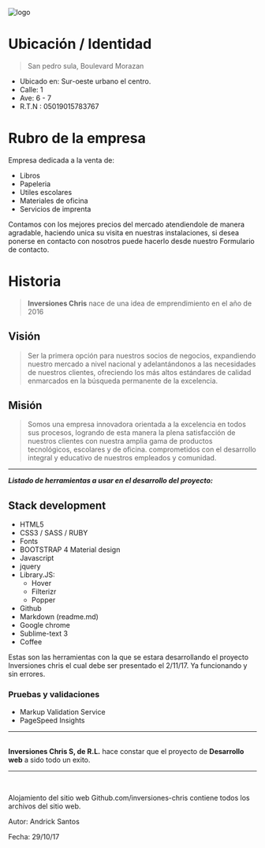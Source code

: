 
![logo](https://iominds.github.io/inversiones-chris/img2/logo.png "ic")


# Ubicación / Identidad
>San pedro sula, Boulevard Morazan
- Ubicado en: Sur-oeste urbano el centro.
- Calle: 1
- Ave: 6 - 7
- R.T.N : 05019015783767

# Rubro de la empresa
Empresa dedicada a la venta de:
- Libros
- Papeleria
- Utiles escolares
- Materiales de oficina  
- Servicios de imprenta

Contamos con los mejores precios del mercado atendiendole de manera agradable,
haciendo unica su visita en nuestras instalaciones, si desea ponerse en contacto con nosotros puede hacerlo desde nuestro <a href="https://iominds.github.io/inversiones-chris/contacto.html" target="_blank" style="text-decoration: none;">Formulario de contacto</a>.

# Historia
>__Inversiones Chris__ nace de una idea de emprendimiento en el año de 2016

## Visión
>Ser la primera opción para nuestros socios de negocios, expandiendo nuestro mercado a nivel nacional y adelantándonos a las necesidades de nuestros clientes, ofreciendo los más altos estándares de calidad enmarcados en la búsqueda permanente de la excelencia.

## Misión
>Somos una empresa innovadora orientada a la excelencia en todos sus procesos, logrando de esta manera la plena satisfacción de nuestros clientes con nuestra amplia gama de productos tecnológicos, escolares y de oficina. comprometidos con el desarrollo integral y educativo de nuestros empleados y comunidad.

<hr>


__*Listado de herramientas a  usar en el desarrollo del proyecto:*__
## Stack development
- HTML5
- CSS3 / SASS / RUBY
- Fonts
- BOOTSTRAP 4 Material design
- Javascript
- jquery 
- Library.JS:
    + Hover
    + Filterizr
    + Popper
- Github
- Markdown (readme.md)
- Google chrome
- Sublime-text 3
- Coffee

Estas son las herramientas con la que se estara desarrollando el proyecto <a href="https://iominds.github.io/inversiones-chris/" target="_blank" style="text-decoration: none;">Inversiones chris</a> el cual debe ser presentado el 2/11/17. Ya funcionando y sin errores. 

### Pruebas y validaciones
- <a href="https://validator.w3.org/" target="_blank" style="text-decoration: none;">Markup Validation Service</a>
- <a href="https://developers.google.com/speed/pagespeed/insights/" target="_blank" style="text-decoration: none;">PageSpeed Insights</a>

<hr><br>
<strong>Inversiones Chris S, de R.L.</strong> hace constar que el proyecto de <strong>Desarrollo web</strong> a sido todo un exito.
<hr><br>

Alojamiento del sitio web <a href="https://github.com/iominds/inversiones-chris" target="_blank" style="text-decoration: none;">Github.com/inversiones-chris</a> contiene todos los archivos del sitio web.

Autor: <a href="https://andricksantos.github.io/" target="_blank" style="text-decoration: none;">Andrick Santos</a>

Fecha: 29/10/17
